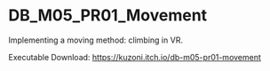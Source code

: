 # DB_M05_PR01_Movement
Implementing a moving method: climbing in VR.

Executable Download:
https://kuzoni.itch.io/db-m05-pr01-movement
